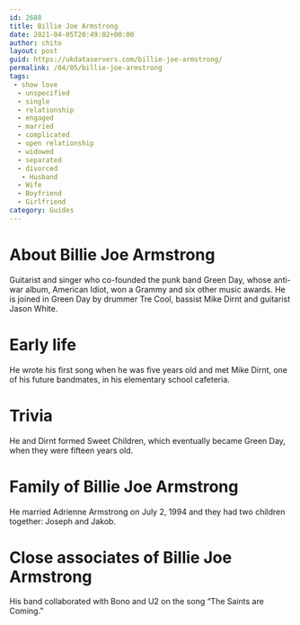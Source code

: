 ```yaml
---
id: 2688
title: Billie Joe Armstrong
date: 2021-04-05T20:49:02+00:00
author: chito
layout: post
guid: https://ukdataservers.com/billie-joe-armstrong/
permalink: /04/05/billie-joe-armstrong
tags:
 - show love
  - unspecified
  - single
  - relationship
  - engaged
  - married
  - complicated
  - open relationship
  - widowed
  - separated
  - divorced
   - Husband
  - Wife
  - Boyfriend
  - Girlfriend
category: Guides
---
```




  
  
#  About Billie Joe Armstrong
                  
                  
                  
Guitarist and singer who co-founded the punk band Green Day, whose anti-war album, American Idiot, won a Grammy and six other music awards. He is joined in Green Day by drummer Tre Cool, bassist Mike Dirnt and guitarist Jason White. 
                  
                
                
                
# Early life
                  
                  
                  
He wrote his first song when he was five years old and met Mike Dirnt, one of his future bandmates, in his elementary school cafeteria.
                  
                
                
                
# Trivia
                  
                  
                  
He and Dirnt formed Sweet Children, which eventually became Green Day, when they were fifteen years old.
                  
                
                
                
# Family of Billie Joe Armstrong
                  
                  
                  
He married Adrienne Armstrong on July 2, 1994 and they had two children together: Joseph and Jakob.
                  
                
                
                
# Close associates of Billie Joe Armstrong
                  
                  
                  
His band collaborated with Bono and U2 on the song &#8220;The Saints are Coming.&#8221;
                  
                
              
            
          
          
          
    
    
  
